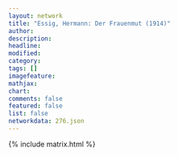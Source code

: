 ```yaml
---
layout: network
title: "Essig, Hermann: Der Frauenmut (1914)"
author:
description:
headline:
modified:
category:
tags: []
imagefeature: 
mathjax: 
chart: 
comments: false
featured: false
list: false
networkdata: 276.json
---
```

{% include matrix.html %}
